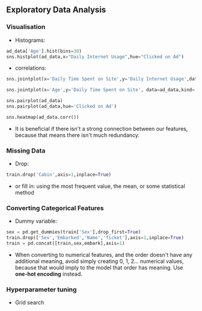 ## Exploratory Data Analysis

### Visualisation
- Histograms:
```python
ad_data['Age'].hist(bins=30)
sns.histplot(ad_data,x="Daily Internet Usage",hue="Clicked on Ad")
```
- correlations:
```python
sns.jointplot(x='Daily Time Spent on Site',y='Daily Internet Usage',data=ad_data)

sns.jointplot(x='Age',y='Daily Time Spent on Site', data=ad_data,kind='kde', color='red');

sns.pairplot(ad_data)
sns.pairplot(ad_data,hue='Clicked on Ad')

sns.heatmap(ad_data.corr())
```
- It is beneficial if there isn't a strong connection between our features, because that means there isn't much redundancy.

### Missing Data
- Drop:
```python
train.drop('Cabin',axis=1,inplace=True)
```
- or fill in: using the most frequent value, the mean, or some statistical method

### Converting Categorical Features
- Dummy variable:
```python
sex = pd.get_dummies(train['Sex'],drop_first=True)
train.drop(['Sex','Embarked','Name','Ticket'],axis=1,inplace=True)
train = pd.concat([train,sex,embark],axis=1)
```
- When converting to numerical features, and the order doesn't have any additional meaning, avoid simply creating 0, 1, 2... numerical values, because that would imply to the model that order has meaning. Use **one-hot encoding** instead.

### Hyperparameter tuning
- Grid search
